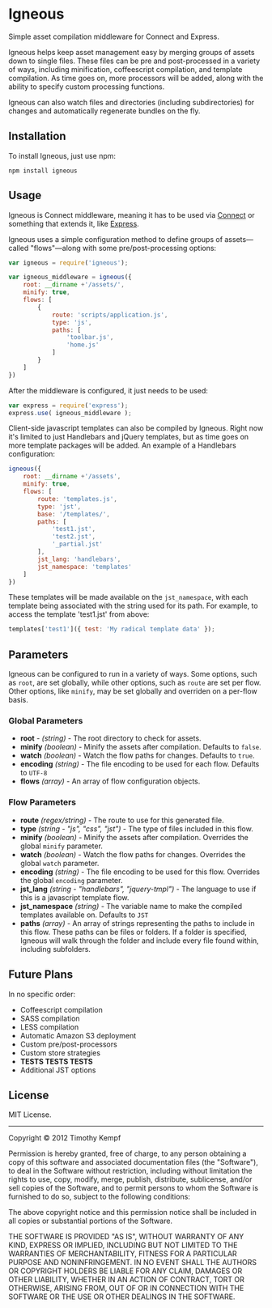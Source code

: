 # Igneous

Simple asset compilation middleware for Connect and Express.

Igneous helps keep asset management easy by merging groups of assets down to single files. These files can be pre and post-processed in a variety of ways, including minification, coffeescript compilation, and template compilation. As time goes on, more processors will be added, along with the ability to specify custom processing functions.

Igneous can also watch files and directories (including subdirectories) for changes and automatically regenerate bundles on the fly.

## Installation

To install Igneous, just use npm:

```
npm install igneous
```

## Usage

Igneous is Connect middleware, meaning it has to be used via [Connect](https://github.com/senchalabs/connect) or something that extends it, like [Express](http://expressjs.com/).

Igneous uses a simple configuration method to define groups of assets—called "flows"—along with some pre/post-processing options:

```javascript
var igneous = require('igneous');

var igneous_middleware = igneous({
	root: __dirname +'/assets/',
	minify: true,
	flows: [
		{
			route: 'scripts/application.js',
			type: 'js',
			paths: [
				'toolbar.js',
				'home.js'
			]
		}
	]
})
```

After the middleware is configured, it just needs to be used:

```javascript
var express = require('express');
express.use( igneous_middleware );
```

Client-side javascript templates can also be compiled by Igneous. Right now it's limited to just Handlebars and jQuery templates, but as time goes on more template packages will be added. An example of a Handlebars configuration:

```javascript
igneous({
	root: __dirname +'/assets',
	minify: true,
	flows: [
		route: 'templates.js',
		type: 'jst',
		base: '/templates/',
		paths: [
			'test1.jst',
			'test2.jst',
			'_partial.jst'
		],
		jst_lang: 'handlebars',
		jst_namespace: 'templates'
	]
})
```

These templates will be made available on the `jst_namespace`, with each template being associated with the string used for its path. For example, to access the template 'test1.jst' from above:

```javascript
templates['test1']({ test: 'My radical template data' });
```

## Parameters

Igneous can be configured to run in a variety of ways. Some options, such as `root`, are set globally, while other options, such as `route` are set per flow. Other options, like `minify`, may be set globally and overriden on a per-flow basis.

### Global Parameters

- **root** - *(string)* - The root directory to check for assets.
- **minify** *(boolean)* - Minify the assets after compilation. Defaults to `false`.
- **watch** *(boolean)* - Watch the flow paths for changes. Defaults to `true`.
- **encoding** *(string)* - The file encoding to be used for each flow. Defaults to `UTF-8`
- **flows** *(array)* - An array of flow configuration objects.

### Flow Parameters

- **route** *(regex/string)* - The route to use for this generated file.
- **type** *(string - "js", "css", "jst")* - The type of files included in this flow.
- **minify** *(boolean)* - Minify the assets after compilation. Overrides the global `minify` parameter.
- **watch** *(boolean)* - Watch the flow paths for changes. Overrides the global `watch` parameter.
- **encoding** *(string)* - The file encoding to be used for this flow. Overrides the global `encoding` parameter.
- **jst_lang** *(string - "handlebars", "jquery-tmpl")* - The language to use if this is a javascript template flow.
- **jst_namespace** *(string)* - The variable name to make the compiled templates available on. Defaults to `JST`
- **paths** *(array)* - An array of strings representing the paths to include in this flow. These paths can be files or folders. If a folder is specified, Igneous will walk through the folder and include every file found within, including subfolders.

## Future Plans

In no specific order:

- Coffeescript compilation
- SASS compilation
- LESS compilation
- Automatic Amazon S3 deployment
- Custom pre/post-processors
- Custom store strategies
- **TESTS TESTS TESTS**
- Additional JST options

## License

MIT License.

----------

Copyright © 2012 Timothy Kempf

Permission is hereby granted, free of charge, to any person obtaining a copy of this software and associated documentation files (the "Software"), to deal in the Software without restriction, including without limitation the rights to use, copy, modify, merge, publish, distribute, sublicense, and/or sell copies of the Software, and to permit persons to whom the Software is furnished to do so, subject to the following conditions:

The above copyright notice and this permission notice shall be included in all copies or substantial portions of the Software.

THE SOFTWARE IS PROVIDED "AS IS", WITHOUT WARRANTY OF ANY KIND, EXPRESS OR IMPLIED, INCLUDING BUT NOT LIMITED TO THE WARRANTIES OF MERCHANTABILITY, FITNESS FOR A PARTICULAR PURPOSE AND NONINFRINGEMENT. IN NO EVENT SHALL THE AUTHORS OR COPYRIGHT HOLDERS BE LIABLE FOR ANY CLAIM, DAMAGES OR OTHER LIABILITY, WHETHER IN AN ACTION OF CONTRACT, TORT OR OTHERWISE, ARISING FROM, OUT OF OR IN CONNECTION WITH THE SOFTWARE OR THE USE OR OTHER DEALINGS IN THE SOFTWARE.